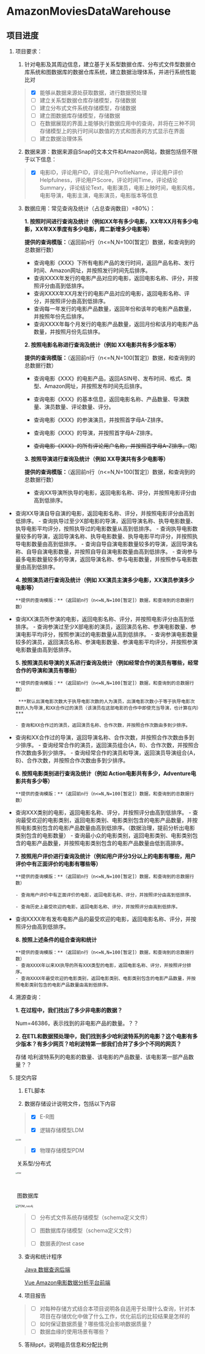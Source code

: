 # AmazonMoviesDataWarehouse
## 项目进度

1. 项目要求：
   1.  针对电影及其周边信息，建立基于关系型数据仓库、分布式文件型数据仓库系统和图数据库的数据仓库系统，建立数据治理体系，并进行系统性能比对
     >- [x] 能够从数据来源处获取数据，进行数据预处理
     >- [ ] 建立关系型数据仓库存储模型，存储数据
     >- [ ] 建立分布式文件系统存储模型，存储数据
     >- [ ] 建立图数据库存储模型，存储数据
     >- [ ] 在数据展现的界面上能够执行数据应用中的查询，并将在三种不同存储模型上的执行时间以数值的方式和图表的方式显示在界面
     >- [ ] 建立数据治理体系

   2.  数据来源：数据来源自Snap的文本文件和Amazon网站，数据包括但不限于以下信息：

     >- [x] 电影ID，评论用户ID，评论用户ProfileName，评论用户评价Helpfulness，评论用户Score，评论时间Time，评论结论Summary，评论结论Text，电影演员，电影上映时间，电影风格，电影导演，电影主演，电影演员，电影版本等信息
   3. 数据应用：常见查询及统计（占总查询数目）=80%）：

      **1. 按照时间进行查询及统计（例如XX年有多少电影，XX年XX月有多少电影，XX年XX季度有多少电影，周二新增多少电影等）**

        **提供的查询模版：**（返回前n行（n<=N,N=100[暂定]）数据，和查询到的总数据行数）

         - 查询电影《XXX》下所有电影产品的发行时间，返回产品名称、发行时间、Amazon网址，并按照发行时间先后排序。
         - 查询XXXX年发行的电影产品对应的电影，返回电影名称、评分，并按照评分由高到低排序。
         - 查询XXXX年XX月发行的电影产品对应的电影，返回电影名称、评分，并按照评分由高到低排序。
         - 查询每一年发行的电影产品数量，返回年份和该年的电影产品数量，并按照年份先后排序。
         - 查询XXXX年每个月发行的电影产品数量，返回月份和该月的电影产品数量，并按照月份先后排序。

      **2. 按照电影名称进行查询及统计（例如 XX电影共有多少版本等）**

        **提供的查询模版：**（返回前n行（n<=N,N=100[暂定]）数据，和查询到的总数据行数）

         - 查询电影《XXX》的电影产品，返回ASIN号、发布时间、格式、类型、Amazon网址，并按照发布时间先后排序。

         - 查询电影《XXX》的基本信息，返回电影名称、产品数量、导演数量、演员数量、评论数量、评分。

         - 查询电影《XXX》的参演演员，并按照首字母A-Z排序。

         - 查询电影《XXX》的导演，并按照首字母A-Z排序。

         - ~~查询电影《XXX》的所有评论用户名称，并按照首字母A-Z排序。~~(略)

      **3. 按照导演进行查询及统计（例如 XX导演共有多少电影等）**

        **提供的查询模版：**（返回前n行（n<=N,N=100[暂定]）数据，和查询到的总数据行数）

        - 查询XX导演所执导的电影，返回电影名称、评分，并按照电影评分由高到低排序。
  - 查询XX导演自导自演的电影，返回电影名称、评分，并按照电影评分由高到低排序。
        - 查询执导过至少X部电影的导演，返回导演名称、执导电影数量、执导电影平均评分，按照执导过的电影数量从高到低排序。
        - 查询执导电影数量较多的导演，返回导演名称、执导电影数量、执导电影平均评分，并按照执导电影数量由高到低排序。
        - 查询自导自演电影数量较多的导演，返回导演名称、自导自演电影数量，并按照自导自演电影数量由高到低排序。
        - 查询参与最多电影数量较多的导演，返回导演名称、参与电影数量，并按照参与电影数量由高到低排序。
      
      **4. 按照演员进行查询及统计（例如 XX演员主演多少电影，XX演员参演多少电影等）**

        **提供的查询模版：**（返回前n行（n<=N,N=100[暂定]）数据，和查询到的总数据行数）
  - 查询XX演员所参演的电影，返回电影名称、评分，并按照电影评分由高到低排序。
        - 查询参演过至少X部电影的演员，返回演员名称、参演电影数量、参演电影平均评分，按照参演过的电影数量从高到低排序。
        - 查询参演电影数量较多的演员，返回演员名称、参演电影数量、参演电影平均评分，并按照参演电影数量由高到低排序。
      
      **5. 按照演员和导演的关系进行查询及统计（例如经常合作的演员有哪些，经常合作的导演和演员有哪些）**

        **提供的查询模版：**（返回前n行（n<=N,N=100[暂定]）数据，和查询到的总数据行数）

         ***默认出演电影次数大于执导电影次数的人为演员，出演电影次数小于等于执导电影次数的人为导演,和XX合作过的演员（该演员在这部电影的合作中即使充当导演，也计算在内）***

        - 查询和XX合作过的演员，返回演员名称、合作次数，并按照合作次数由多到少排序。
  - 查询和XX合作过的导演，返回导演名称、合作次数，并按照合作次数由多到少排序。
        - 查询经常合作的演员，返回演员组合{A，B}、合作次数，并按照合作次数由多到少排序。
        - 查询经常合作的演员和导演，返回演员导演组合{A，B}、合作次数，并按照合作次数由多到少排序。
      
      **6. 按照电影类别进行查询及统计（例如 Action电影共有多少，Adventure电影共有多少等）**

        **提供的查询模版：**（返回前n行（n<=N,N=100[暂定]）数据，和查询到的总数据行数）
  - 查询XXX类别的电影，返回电影名称、评分，并按照评分由高到低排序。
        - 查询最受欢迎的电影类别，返回电影类别、电影类别包含的电影产品数量，并按照电影类别包含的电影产品数量由高到低排序。（数据治理，提前分析出电影类别包含的电影数量）
        - 查询最小众的电影类别，返回电影类别、电影类别包含的电影产品数量，并按照电影类别包含的电影产品数量由低到高排序。
      
      **7. 按照用户评价进行查询及统计（例如用户评分3分以上的电影有哪些，用户评价中有正面评价的电影有哪些等）**

        **提供的查询模版：**（返回前n行（n<=N,N=100[暂定]）数据，和查询到的总数据行数）

        - 查询用户评价中有正面评价的电影，返回电影名称、评分，并按照评分由高到低排序。
      
        - 查询历史上最受欢迎的电影，返回电影名称、评分，并按照评分由高到低排序。
  - 查询XXXX年有发布电影产品的最受欢迎的电影，返回电影名称、评分，并按照评分由高到低排序。
      
      **8. 按照上述条件的组合查询和统计**
   
        **提供的查询模版：**（返回前n行（n<=N,N=100[暂定]）数据，和查询到的总数据行数）
        - 查询XXXX年以来XX执导的所有XXX类型的电影，返回电影名称、评分，并按照评分排序。
        - 查询XXXX年最受欢迎的电影类别，返回电影类别、电影类别包含的电影产品数量，并按照电影类别包含的电影产品数量由高到低排序。


   4. 溯源查询：

      **1. 在过程中，我们找出了多少非电影的数据？**

      Num=46386，表示找到的非电影产品的数量。？？

      **2. 在ETL和数据预处理中，我们找到多少哈利波特系列的电影？这个电影有多少版本？有多少网页？哈利波特第一部我们合并了多少个不同的网页？**

      存储 哈利波特系列的电影的数量、该电影的产品数量、该电影第一部产品数量？？

2. 提交内容

   1. ETL脚本

   2. 数据存储设计说明文件，包括以下内容
     >- [x] E-R图
     >
     >- [x] 逻辑存储模型LDM
   
      <img src="/数据仓库设计/img/LDM.png" alt="LDM" style="zoom:30%;" />
   
     >- [x] 物理存储模型PDM
   
   ​     关系型/分布式
   
      <img src="/数据仓库设计/img/PDM_relational.png" alt="PDM" style="zoom:30%;" /> 
   
   ​     
   
   ​     图数据库
   
      <img src="/数据仓库设计/img/PDM_neo4j.png" alt="PDM_neo4j" style="zoom:50%;" />
   
   
   
     >- [ ] 分布式文件系统存储模型（schema定义文件）
     >
     >- [ ] 图数据库存储模型（schema定义文件）
     >
     >- [ ] 数据表的test case
   
   3. 查询和统计程序
   
      [Java 数据查询后端](https://github.com/LabmemNo004//MovieAnalyzationPlatform)
   
      
   
      [Vue Amazon电影数据分析平台前端]()
   
   4. 项目报告
   
     >- [ ] 对每种存储方式结合本项目说明各自适用于处理什么查询，针对本项目在存储优化中做了什么工作，优化前后的比较结果是怎样的
     >- [ ] 如何保证数据质量？哪些情况会影响数据质量？
     >- [ ] 数据血缘的使用场景有哪些？
   
   5. 答辩ppt，说明组员信息和分配比例


